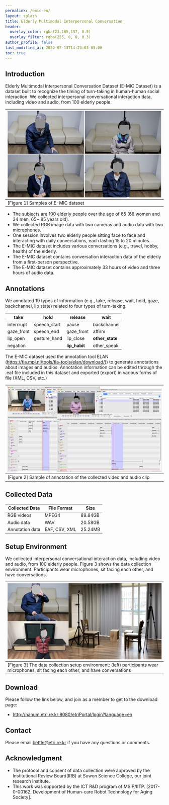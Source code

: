 ```yaml
---
permalink: /emic-en/
layout: splash
title: Elderly Multimodal Interpersonal Conversation
header:
  overlay_color: rgba(23,165,137, 0.5)
  overlay_filter: rgba(255, 0, 0, 0.3)
author_profile: false
last_modified_at: 2020-07-13T14:23:03-05:00
toc: true
---
```


## Introduction

Elderly Multimodal Interpersonal Conversation Dataset (E-MIC Dataset) is a dataset built to recognize the timing of turn-taking in human-human social interaction. We collected interpersonal conversational interaction data, including video and audio, from 100 elderly people.

| ![Fig 1_dataset](/assets/emic_dataset.png) |
| ------------------------------------------ |
| [Figure 1] Samples of E-MIC dataset        |

- The subjects are 100 elderly people over the age of 65 (66 women and 34 men, 65~ 85 years old).
- We collected RGB image data with two cameras and audio data with two microphones.
- One session involves two elderly people sitting face to face and interacting with daily conversations, each lasting 15 to 20 minutes.
- The E-MIC dataset includes various conversations (e.g., travel, hobby, health) of the elderly.
- The E-MIC dataset contains conversation interaction data of the elderly from a first-person perspective.
- The E-MIC dataset contains approximately 33 hours of video and three hours of audio data.

## Annotations

We annotated 19 types of information (e.g., take, release, wait, hold, gaze, backchannel, lip state) related to four types of turn-taking.

| **take**   | **hold**     | **release**   | wait            |
| ---------- | ------------ | ------------- | --------------- |
| interrrupt | speech_start | pause         | backchannel     |
| gaze_front | speech_end   | gaze_front    | affirm          |
| lip_open   | gesture_hand | lip_close     | **other_state** |
| negation   |              | **lip_habit** | other_speak     |

The E-MIC dataset used the annotation tool ELAN (https://tla.mpi.nl/tools/tla-tools/elan/download/)) to generate annotations about images and audios.
Annotation information can be edited through the .eaf file included in this dataset and exported (export) in various forms of file (XML, CSV, etc.)

| ![Fig 2_annotation](/assets/emic_annotation.png)             |
| ------------------------------------------------------------ |
| [Figure 2]  Sample of annotation of the collected video and audio clip |

## Collected Data

| Collected Data  | File Format   | Size    |
| --------------- | ------------- | ------- |
| RGB videos      | MPEG4         | 89.84GB |
| Audio data      | WAV           | 20.58GB |
| Annotation data | EAF, CSV, XML | 25.24MB |

## Setup Environment

We collected interpersonal conversational interaction data, including video and audio, from 100 elderly people. Figure 3 shows the data collection environment. Participants wear microphones, sit facing each other, and have conversations.

| ![Fig 3_setup](/assets/emic_setup.png)                       |
| ------------------------------------------------------------ |
| [Figure 3]  The data collection setup environment: (left) participants wear microphones, sit facing each other, and have conversations |

## Download

Please follow the link below, and join as a member to get to the download page:

- http://nanum.etri.re.kr:8080/etriPortal/login?language=en

## Contact

Please email bettle@etri.re.kr if you have any questions or comments.

## Acknowledgment

- The protocol and consent of data collection were approved by the Institutional Review Board(IRB) at Suwon Science College, our joint research institute.
- This work was supported by the ICT R&D program of MSIP/IITP. [2017-0-00162, Development of Human-care Robot Technology for Aging Society].
